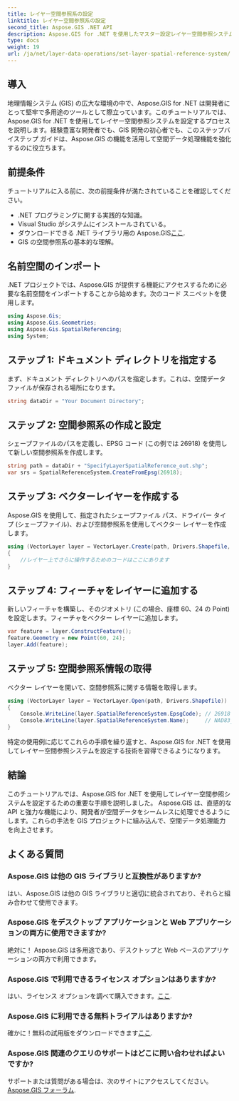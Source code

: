 ```yaml
---
title: レイヤー空間参照系の設定
linktitle: レイヤー空間参照系の設定
second_title: Aspose.GIS .NET API
description: Aspose.GIS for .NET を使用したマスター設定レイヤー空間参照システム。このステップバイステップのチュートリアルを使用して、GIS プロジェクトを強化します。
type: docs
weight: 19
url: /ja/net/layer-data-operations/set-layer-spatial-reference-system/
---
```

## 導入
地理情報システム (GIS) の広大な環境の中で、Aspose.GIS for .NET は開発者にとって堅牢で多用途のツールとして際立っています。このチュートリアルでは、Aspose.GIS for .NET を使用してレイヤー空間参照システムを設定するプロセスを説明します。経験豊富な開発者でも、GIS 開発の初心者でも、このステップバイステップ ガイドは、Aspose.GIS の機能を活用して空間データ処理機能を強化するのに役立ちます。
## 前提条件
チュートリアルに入る前に、次の前提条件が満たされていることを確認してください。
- .NET プログラミングに関する実践的な知識。
- Visual Studio がシステムにインストールされている。
- ダウンロードできる .NET ライブラリ用の Aspose.GIS[ここ](https://releases.aspose.com/gis/net/).
- GIS の空間参照系の基本的な理解。
## 名前空間のインポート
.NET プロジェクトでは、Aspose.GIS が提供する機能にアクセスするために必要な名前空間をインポートすることから始めます。次のコード スニペットを使用します。
```csharp
using Aspose.Gis;
using Aspose.Gis.Geometries;
using Aspose.Gis.SpatialReferencing;
using System;
```
## ステップ 1: ドキュメント ディレクトリを指定する
まず、ドキュメント ディレクトリへのパスを指定します。これは、空間データ ファイルが保存される場所になります。
```csharp
string dataDir = "Your Document Directory";
```
## ステップ 2: 空間参照系の作成と設定
シェープファイルのパスを定義し、EPSG コード (この例では 26918) を使用して新しい空間参照系を作成します。
```csharp
string path = dataDir + "SpecifyLayerSpatialReference_out.shp";
var srs = SpatialReferenceSystem.CreateFromEpsg(26918);
```
## ステップ 3: ベクターレイヤーを作成する
Aspose.GIS を使用して、指定されたシェープファイル パス、ドライバー タイプ (シェープファイル)、および空間参照系を使用してベクター レイヤーを作成します。
```csharp
using (VectorLayer layer = VectorLayer.Create(path, Drivers.Shapefile, srs))
{
    //レイヤー上でさらに操作するためのコードはここにあります
}
```
## ステップ 4: フィーチャをレイヤーに追加する
新しいフィーチャを構築し、そのジオメトリ (この場合、座標 60、24 の Point) を設定します。フィーチャをベクター レイヤーに追加します。
```csharp
var feature = layer.ConstructFeature();
feature.Geometry = new Point(60, 24);
layer.Add(feature);
```
## ステップ 5: 空間参照系情報の取得
ベクター レイヤーを開いて、空間参照系に関する情報を取得します。
```csharp
using (VectorLayer layer = VectorLayer.Open(path, Drivers.Shapefile))
{
    Console.WriteLine(layer.SpatialReferenceSystem.EpsgCode); // 26918
    Console.WriteLine(layer.SpatialReferenceSystem.Name);     // NAD83_UTM_zone_18N
}
```
特定の使用例に応じてこれらの手順を繰り返すと、Aspose.GIS for .NET を使用してレイヤー空間参照システムを設定する技術を習得できるようになります。
## 結論
このチュートリアルでは、Aspose.GIS for .NET を使用してレイヤー空間参照システムを設定するための重要な手順を説明しました。 Aspose.GIS は、直感的な API と強力な機能により、開発者が空間データをシームレスに処理できるようにします。これらの手法を GIS プロジェクトに組み込んで、空間データ処理能力を向上させます。
## よくある質問
### Aspose.GIS は他の GIS ライブラリと互換性がありますか?
はい、Aspose.GIS は他の GIS ライブラリと適切に統合されており、それらと組み合わせて使用できます。
### Aspose.GIS をデスクトップ アプリケーションと Web アプリケーションの両方に使用できますか?
絶対に！ Aspose.GIS は多用途であり、デスクトップと Web ベースのアプリケーションの両方で利用できます。
### Aspose.GIS で利用できるライセンス オプションはありますか?
はい、ライセンス オプションを調べて購入できます。[ここ](https://purchase.aspose.com/buy).
### Aspose.GIS に利用できる無料トライアルはありますか?
確かに！無料の試用版をダウンロードできます[ここ](https://releases.aspose.com/).
### Aspose.GIS 関連のクエリのサポートはどこに問い合わせればよいですか?
サポートまたは質問がある場合は、次のサイトにアクセスしてください。[Aspose.GIS フォーラム](https://forum.aspose.com/c/gis/33).